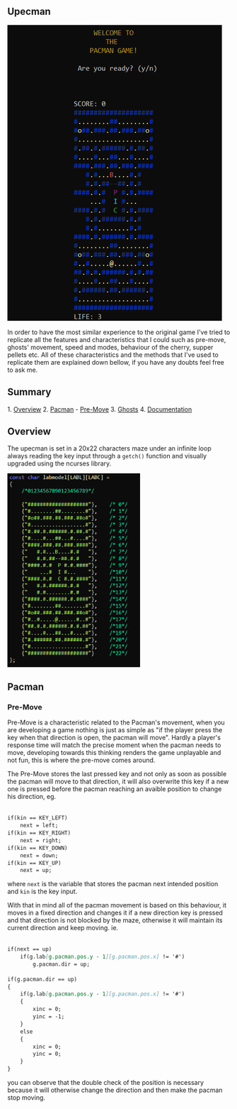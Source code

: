 ## Upecman
<img src="assets/images/upecman/upecman-image.png">

In order to have the most similar experience to the original game I've tried to replicate all the features and characteristics that I could such as pre-move, ghosts' movement, speed and modes, behaviour of the cherry, supper pellets etc. All of these characteristics and the methods that I've used to replicate them are explained down bellow, if you have any doubts feel free to ask me.

<h2 id="summ">Summary</h2>
1. <a href="#overview">Overview</a> 
2. <a href="#pac">Pacman</a>
- <a href="#preM">Pre-Move</a>
3. <a href="ghost">Ghosts</a>
4. <a href="#doc">Documentation</a>


<h2 id="overview">Overview</h2>

The upecman is set in a 20x22 characters maze under an infinite loop always reading the key input through a `getch()` function and visually upgraded using the ncurses library.

<img src="assets/images/upecman/labmodel.PNG" width=300x>

<h2 id="pac">Pacman</h2>
<h3 id="preM">Pre-Move</h3>

Pre-Move is a characteristic related to the Pacman's movement, when you are developing a game nothing is just as simple as "if the player press the key when that direction is open, the pacman will move". Hardly a player's response time will match the precise moment when the pacman needs to move, developing towards this thinking renders the game unplayable and not fun, this is where the pre-move comes around.

The Pre-Move stores the last pressed key and not only as soon as possible the pacman will move to that direction, it will also overwrite this key if a new one is pressed before the pacman reaching an avaible position to change his direction, eg.

```markdown

if(kin == KEY_LEFT)
    next = left;
if(kin == KEY_RIGHT)
    next = right;
if(kin == KEY_DOWN)
    next = down;
if(kin == KEY_UP)
    next = up;

```
where `next` is the variable that stores the pacman next intended position and `kin` is the key input. 

With that in mind all of the pacman movement is based on this behaviour, it moves in a fixed direction and changes it if a new direction key is pressed and that direction is not blocked by the maze, otherwise it will maintain its current direction and keep moving. ie.

```markdown

if(next == up)
    if(g.lab[g.pacman.pos.y - 1][g.pacman.pos.x] != '#')
        g.pacman.dir = up;

if(g.pacman.dir == up)
{
    if(g.lab[g.pacman.pos.y - 1][g.pacman.pos.x] != '#')
    {
        xinc = 0;
        yinc = -1;
    }
    else
    {
        xinc = 0;
        yinc = 0;
    }
}
```
you can observe that the double check of the position is necessary because it will otherwise change the direction and then make the pacman stop moving.
